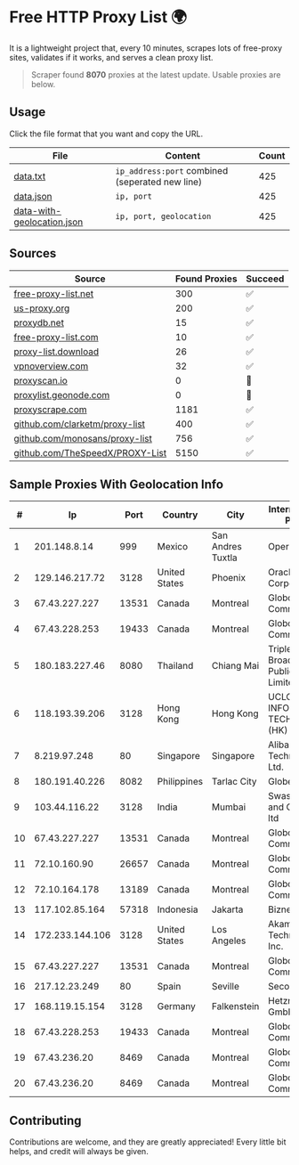 
# Free HTTP Proxy List 🌍

It is a lightweight project that, every 10 minutes, scrapes lots of free-proxy sites, validates if it works, and serves a clean proxy list.


> Scraper found **8070** proxies at the latest update. Usable proxies are below.

## Usage

Click the file format that you want and copy the URL.


|File|Content|Count|
|----|-------|-----|
|[data.txt](https://raw.githubusercontent.com/themiralay/Proxy-List-World/master/data.txt)|`ip_address:port` combined (seperated new line)|425|
|[data.json](https://raw.githubusercontent.com/themiralay/Proxy-List-World/master/data.json)|`ip, port`|425|
|[data-with-geolocation.json](https://raw.githubusercontent.com/themiralay/Proxy-List-World/master/data-with-geolocation.json)|`ip, port, geolocation`|425|

## Sources

|Source|Found Proxies|Succeed|
|------|-------------|-------|
|[free-proxy-list.net](https://free-proxy-list.net)|300|✅|
|[us-proxy.org](https://www.us-proxy.org)|200|✅|
|[proxydb.net](http://proxydb.net)|15|✅|
|[free-proxy-list.com](https://free-proxy-list.com/?page=&port=&type%5B%5D=http&type%5B%5D=https&up_time=0&search=Search)|10|✅|
|[proxy-list.download](https://www.proxy-list.download/HTTP)|26|✅|
|[vpnoverview.com](https://vpnoverview.com/privacy/anonymous-browsing/free-proxy-servers)|32|✅|
|[proxyscan.io](https://www.proxyscan.io)|0|🚫|
|[proxylist.geonode.com](https://proxylist.geonode.com/api/proxy-list?limit=300&page=1&sort_by=lastChecked&sort_type=desc&protocols=http,https)|0|🚫|
|[proxyscrape.com](https://api.proxyscrape.com/v2/?request=displayproxies&protocol=http&timeout=10000&country=all&ssl=all&anonymity=all)|1181|✅|
|[github.com/clarketm/proxy-list](https://raw.githubusercontent.com/clarketm/proxy-list/master/proxy-list-raw.txt)|400|✅|
|[github.com/monosans/proxy-list](https://raw.githubusercontent.com/monosans/proxy-list/main/proxies/http.txt)|756|✅|
|[github.com/TheSpeedX/PROXY-List](https://raw.githubusercontent.com/TheSpeedX/PROXY-List/master/http.txt)|5150|✅|


## Sample Proxies With Geolocation Info

|#|Ip|Port|Country|City|Internet Service Provider|
|-|--|----|-------|----|-------------------------|
|1|201.148.8.14|999|Mexico|San Andres Tuxtla|Operbes|
|2|129.146.217.72|3128|United States|Phoenix|Oracle Corporation|
|3|67.43.227.227|13531|Canada|Montreal|GloboTech Communications|
|4|67.43.228.253|19433|Canada|Montreal|GloboTech Communications|
|5|180.183.227.46|8080|Thailand|Chiang Mai|Triple T Broadband Public Company Limited|
|6|118.193.39.206|3128|Hong Kong|Hong Kong|UCLOUD INFORMATION TECHNOLOGY (HK) LIMITED|
|7|8.219.97.248|80|Singapore|Singapore|Alibaba (US) Technology Co., Ltd.|
|8|180.191.40.226|8082|Philippines|Tarlac City|Globe Telecom|
|9|103.44.116.22|3128|India|Mumbai|Swastik Internet and Cables pvt. ltd|
|10|67.43.227.227|13531|Canada|Montreal|GloboTech Communications|
|11|72.10.160.90|26657|Canada|Montreal|GloboTech Communications|
|12|72.10.164.178|13189|Canada|Montreal|GloboTech Communications|
|13|117.102.85.164|57318|Indonesia|Jakarta|Biznet Networks|
|14|172.233.144.106|3128|United States|Los Angeles|Akamai Technologies, Inc.|
|15|67.43.227.227|13531|Canada|Montreal|GloboTech Communications|
|16|217.12.23.249|80|Spain|Seville|Secondary Node|
|17|168.119.15.154|3128|Germany|Falkenstein|Hetzner Online GmbH|
|18|67.43.228.253|19433|Canada|Montreal|GloboTech Communications|
|19|67.43.236.20|8469|Canada|Montreal|GloboTech Communications|
|20|67.43.236.20|8469|Canada|Montreal|GloboTech Communications|



## Contributing

Contributions are welcome, and they are greatly appreciated! Every
little bit helps, and credit will always be given.

